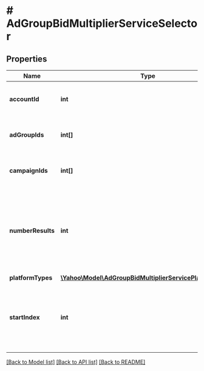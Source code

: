 # # AdGroupBidMultiplierServiceSelector

## Properties

Name | Type | Description | Notes
------------ | ------------- | ------------- | -------------
**accountId** | **int** | &lt;div lang&#x3D;\&quot;ja\&quot;&gt;アカウントIDです。&lt;/div&gt;&lt;div lang&#x3D;\&quot;en\&quot;&gt;Account ID.&lt;/div&gt; | 
**adGroupIds** | **int[]** | &lt;div lang&#x3D;\&quot;ja\&quot;&gt;広告グループIDです。&lt;/div&gt;&lt;div lang&#x3D;\&quot;en\&quot;&gt;Ad group ID.&lt;/div&gt; | [optional] 
**campaignIds** | **int[]** | &lt;div lang&#x3D;\&quot;ja\&quot;&gt;キャンペーンIDです。&lt;/div&gt;&lt;div lang&#x3D;\&quot;en\&quot;&gt;Campaign ID.&lt;/div&gt; | [optional] 
**numberResults** | **int** | &lt;div lang&#x3D;\&quot;ja\&quot;&gt;ページの最大件数です。このフィールドは、1以上を指定する必要があります。&lt;/div&gt;&lt;div lang&#x3D;\&quot;en\&quot;&gt;Maximum number of results to return in this page. This field must be greater than or equal to 1. Also see Entity Limits per operation.&lt;/div&gt; | [optional] [default to 1000]
**platformTypes** | [**\Yahoo\Model\AdGroupBidMultiplierServicePlatformType[]**](AdGroupBidMultiplierServicePlatformType.md) |  | [optional] 
**startIndex** | **int** | &lt;div lang&#x3D;\&quot;ja\&quot;&gt;ページの先頭のインデックスです。このフィールドは、1以上を指定する必要があります。&lt;/div&gt;&lt;div lang&#x3D;\&quot;en\&quot;&gt;Index of the first result to return in this page. This field must be greater than or equal to 1.&lt;/div&gt; | [optional] [default to 1]

[[Back to Model list]](../../README.md#documentation-for-models) [[Back to API list]](../../README.md#documentation-for-api-endpoints) [[Back to README]](../../README.md)


